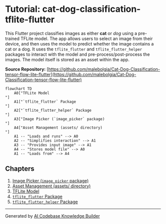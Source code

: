 # Tutorial: cat-dog-classification-tflite-flutter

This Flutter project classifies images as either **cat** or _dog_ using a pre-trained TFLite model. The app allows users to select an image from their device, and then uses the model to predict whether the image contains a cat or a dog. It uses the `tflite_flutter` and `tflite_flutter_helper` packages to interact with the model and pre-process/post-process the images. The model itself is stored as an asset within the app.

**Source Repository:** [https://github.com/malebolgia/Cat-Dog-Classification-tensor-flow-lite-flutter](https://github.com/malebolgia/Cat-Dog-Classification-tensor-flow-lite-flutter)

```mermaid
flowchart TD
    A0["TFLite Model
"]
    A1["`tflite_flutter` Package
"]
    A2["`tflite_flutter_helper` Package
"]
    A3["Image Picker (`image_picker` package)
"]
    A4["Asset Management (assets/ directory)
"]
    A1 -- "Loads and runs" --> A0
    A2 -- "Simplifies interaction" --> A1
    A3 -- "Provides input image" --> A1
    A4 -- "Stores model file" --> A0
    A1 -- "Loads from" --> A4
```

## Chapters

1. [Image Picker (`image_picker` package)
   ](01_image_picker___image_picker__package__.md)
2. [Asset Management (assets/ directory)
   ](02_asset_management__assets__directory__.md)
3. [TFLite Model
   ](03_tflite_model_.md)
4. [`tflite_flutter` Package
   ](04__tflite_flutter__package_.md)
5. [`tflite_flutter_helper` Package
   ](05__tflite_flutter_helper__package_.md)

---

Generated by [AI Codebase Knowledge Builder](https://github.com/The-Pocket/Tutorial-Codebase-Knowledge)
